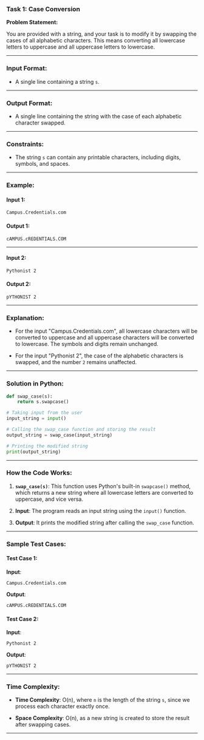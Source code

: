 ### Task 1: Case Conversion

**Problem Statement:**

You are provided with a string, and your task is to modify it by swapping the cases of all alphabetic characters. This means converting all lowercase letters to uppercase and all uppercase letters to lowercase.

---

### Input Format:

- A single line containing a string `s`.

---

### Output Format:

- A single line containing the string with the case of each alphabetic character swapped.

---

### Constraints:

- The string `s` can contain any printable characters, including digits, symbols, and spaces.

---

### Example:

#### Input 1:
```
Campus.Credentials.com
```

#### Output 1:
```
cAMPUS.cREDENTIALS.COM
```

---

#### Input 2:
```
Pythonist 2
```

#### Output 2:
```
pYTHONIST 2
```

---

### Explanation:

- For the input "Campus.Credentials.com", all lowercase characters will be converted to uppercase and all uppercase characters will be converted to lowercase. The symbols and digits remain unchanged.

- For the input "Pythonist 2", the case of the alphabetic characters is swapped, and the number `2` remains unaffected.

---

### Solution in Python:

```python
def swap_case(s):
    return s.swapcase()

# Taking input from the user
input_string = input()

# Calling the swap_case function and storing the result
output_string = swap_case(input_string)

# Printing the modified string
print(output_string)
```

---

### How the Code Works:

1. **`swap_case(s)`**: This function uses Python's built-in `swapcase()` method, which returns a new string where all lowercase letters are converted to uppercase, and vice versa.
  
2. **Input**: The program reads an input string using the `input()` function.
  
3. **Output**: It prints the modified string after calling the `swap_case` function.

---

### Sample Test Cases:

#### Test Case 1:
**Input**:
```
Campus.Credentials.com
```

**Output**:
```
cAMPUS.cREDENTIALS.COM
```

#### Test Case 2:
**Input**:
```
Pythonist 2
```

**Output**:
```
pYTHONIST 2
```

---

### Time Complexity:

- **Time Complexity**: O(n), where `n` is the length of the string `s`, since we process each character exactly once.

- **Space Complexity**: O(n), as a new string is created to store the result after swapping cases.

---


